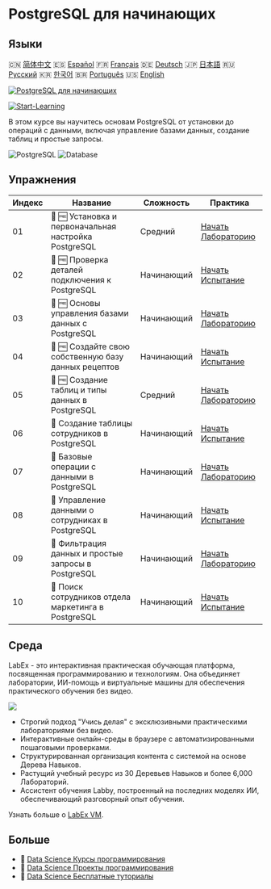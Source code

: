 # PostgreSQL для начинающих

## Языки

🇨🇳 [简体中文](README_zh.md) 🇪🇸 [Español](README_es.md) 🇫🇷 [Français](README_fr.md) 🇩🇪 [Deutsch](README_de.md) 🇯🇵 [日本語](README_ja.md) 🇷🇺 [Русский](README_ru.md) 🇰🇷 [한국어](README_ko.md) 🇧🇷 [Português](README_pt.md) 🇺🇸 [English](README.md) 

[![PostgreSQL для начинающих](https://cover-creator.labex.io/postgresql-for-beginners.png?lang=ru)](https://labex.io/ru/courses/postgresql-for-beginners)

[![Start-Learning](https://img.shields.io/badge/Start-Learning-whitesmoke?style=for-the-badge)](https://labex.io/ru/courses/postgresql-for-beginners)

В этом курсе вы научитесь основам PostgreSQL от установки до операций с данными, включая управление базами данных, создание таблиц и простые запросы.

![PostgreSQL](https://img.shields.io/badge/PostgreSQL-whitesmoke?style=for-the-badge&logo=postgresql)
![Database](https://img.shields.io/badge/Database-whitesmoke?style=for-the-badge&logo=database)


## Упражнения

|   Индекс | Название                                              | Сложность   | Практика                                                                                                                                         |
|----------|-------------------------------------------------------|-------------|--------------------------------------------------------------------------------------------------------------------------------------------------|
|       01 | 📖 🆓 Установка и первоначальная настройка PostgreSQL | Средний     | <a target='_blank' href='https://labex.io/ru/tutorials/postgresql-installation-and-initial-setup-of-postgresql-550900'>Начать Лабораторию</a>    |
|       02 | 🎯 🆓 Проверка деталей подключения к PostgreSQL       | Начинающий  | <a target='_blank' href='https://labex.io/ru/tutorials/postgresql-verify-postgresql-connection-details-551083'>Начать Испытание</a>              |
|       03 | 📖 🆓 Основы управления базами данных с PostgreSQL    | Начинающий  | <a target='_blank' href='https://labex.io/ru/tutorials/postgresql-database-management-basics-with-postgresql-550899'>Начать Лабораторию</a>      |
|       04 | 🎯 🆓 Создайте свою собственную базу данных рецептов  | Начинающий  | <a target='_blank' href='https://labex.io/ru/tutorials/postgresql-create-your-own-recipe-database-551100'>Начать Испытание</a>                   |
|       05 | 📖 🆓 Создание таблиц и типы данных в PostgreSQL      | Средний     | <a target='_blank' href='https://labex.io/ru/tutorials/postgresql-postgresql-table-creation-and-data-types-550901'>Начать Лабораторию</a>        |
|       06 | 🎯  Создание таблицы сотрудников в PostgreSQL         | Начинающий  | <a target='_blank' href='https://labex.io/ru/tutorials/postgresql-create-employee-table-in-postgresql-551115'>Начать Испытание</a>               |
|       07 | 📖  Базовые операции с данными в PostgreSQL           | Начинающий  | <a target='_blank' href='https://labex.io/ru/tutorials/postgresql-basic-data-operations-in-postgresql-550897'>Начать Лабораторию</a>             |
|       08 | 🎯  Управление данными о сотрудниках в PostgreSQL     | Начинающий  | <a target='_blank' href='https://labex.io/ru/tutorials/postgresql-manage-employee-data-in-postgresql-551130'>Начать Испытание</a>                |
|       09 | 📖  Фильтрация данных и простые запросы в PostgreSQL  | Начинающий  | <a target='_blank' href='https://labex.io/ru/tutorials/postgresql-data-filtering-and-simple-queries-in-postgresql-550898'>Начать Лабораторию</a> |
|       10 | 🎯  Поиск сотрудников отдела маркетинга в PostgreSQL  | Начинающий  | <a target='_blank' href='https://labex.io/ru/tutorials/postgresql-find-marketing-employees-in-postgresql-551146'>Начать Испытание</a>            |

## Среда

LabEx - это интерактивная практическая обучающая платформа, посвященная программированию и технологиям. Она объединяет лаборатории, ИИ-помощь и виртуальные машины для обеспечения практического обучения без видео.

![](https://tutorial-screenshot.getvm.io/images/vm-1725247253.png)

- Строгий подход "Учись делая" с эксклюзивными практическими лабораториями без видео.
- Интерактивные онлайн-среды в браузере с автоматизированными пошаговыми проверками.
- Структурированная организация контента с системой на основе Дерева Навыков.
- Растущий учебный ресурс из 30 Деревьев Навыков и более 6,000 Лабораторий.
- Ассистент обучения Labby, построенный на последних моделях ИИ, обеспечивающий разговорный опыт обучения.

Узнать больше о [LabEx VM](https://support.labex.io/using-labex/virtual-machine).

## Больше

- 🔗 [Data Science Курсы программирования](https://github.com/labex-labs/awesome-programming-courses)
- 🔗 [Data Science Проекты программирования](https://github.com/labex-labs/awesome-programming-projects)
- 🔗 [Data Science Бесплатные туториалы](https://github.com/labex-labs/data-science-free-tutorials)

